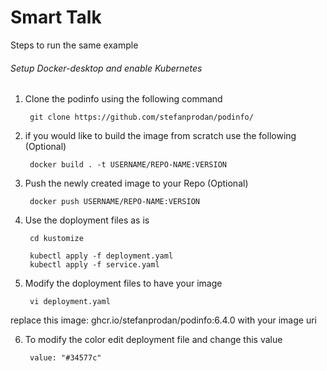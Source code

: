 # Smart Talk


Steps to run the same example
###### Setup Docker-desktop and enable Kubernetes

1. Clone the podinfo using the following command

        git clone https://github.com/stefanprodan/podinfo/

2. if you would like to build the image from scratch use the following (Optional)

        docker build . -t USERNAME/REPO-NAME:VERSION

3. Push the newly created image to your Repo (Optional)
    
        docker push USERNAME/REPO-NAME:VERSION

4. Use the doployment files as is

        cd kustomize

        kubectl apply -f deployment.yaml
        kubectl apply -f service.yaml


5. Modify the doployment files to have your image
    
        vi deployment.yaml 

replace this         image: ghcr.io/stefanprodan/podinfo:6.4.0 with your image uri


6. To modify the color edit deployment file and change this value

        value: "#34577c"


